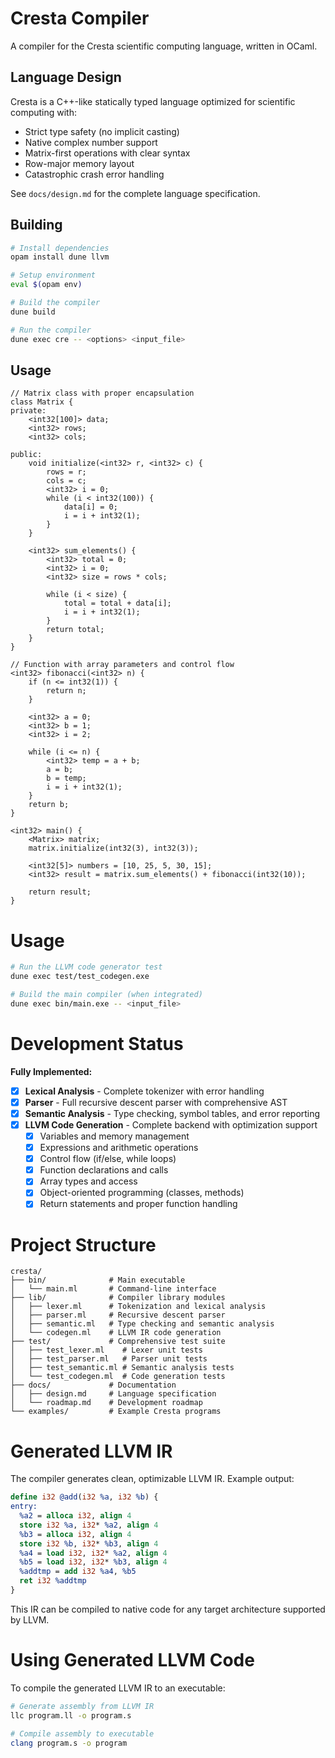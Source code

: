 # Cresta Compiler

A compiler for the Cresta scientific computing language, written in OCaml.

## Language Design

Cresta is a C++-like statically typed language optimized for scientific computing with:
- Strict type safety (no implicit casting)
- Native complex number support
- Matrix-first operations with clear syntax
- Row-major memory layout
- Catastrophic crash error handling

See `docs/design.md` for the complete language specification.

## Building

```bash
# Install dependencies
opam install dune llvm

# Setup environment
eval $(opam env)

# Build the compiler
dune build

# Run the compiler
dune exec cre -- <options> <input_file>
```

## Usage

```cresta
// Matrix class with proper encapsulation
class Matrix {
private:
    <int32[100]> data;
    <int32> rows;
    <int32> cols;

public:
    void initialize(<int32> r, <int32> c) {
        rows = r;
        cols = c;
        <int32> i = 0;
        while (i < int32(100)) {
            data[i] = 0;
            i = i + int32(1);
        }
    }
    
    <int32> sum_elements() {
        <int32> total = 0;
        <int32> i = 0;
        <int32> size = rows * cols;
        
        while (i < size) {
            total = total + data[i];
            i = i + int32(1);
        }
        return total;
    }
}

// Function with array parameters and control flow
<int32> fibonacci(<int32> n) {
    if (n <= int32(1)) {
        return n;
    }
    
    <int32> a = 0;
    <int32> b = 1;
    <int32> i = 2;
    
    while (i <= n) {
        <int32> temp = a + b;
        a = b;
        b = temp;
        i = i + int32(1);
    }
    return b;
}

<int32> main() {
    <Matrix> matrix;
    matrix.initialize(int32(3), int32(3));
    
    <int32[5]> numbers = [10, 25, 5, 30, 15];
    <int32> result = matrix.sum_elements() + fibonacci(int32(10));
    
    return result;
}
```

# Usage

```bash
# Run the LLVM code generator test
dune exec test/test_codegen.exe

# Build the main compiler (when integrated)
dune exec bin/main.exe -- <input_file>
```

# Development Status

**Fully Implemented:**
- [x] **Lexical Analysis** - Complete tokenizer with error handling
- [x] **Parser** - Full recursive descent parser with comprehensive AST
- [x] **Semantic Analysis** - Type checking, symbol tables, and error reporting
- [x] **LLVM Code Generation** - Complete backend with optimization support
  - [x] Variables and memory management
  - [x] Expressions and arithmetic operations
  - [x] Control flow (if/else, while loops)
  - [x] Function declarations and calls
  - [x] Array types and access
  - [x] Object-oriented programming (classes, methods)
  - [x] Return statements and proper function handling

# Project Structure

```
cresta/
├── bin/              # Main executable
│   └── main.ml       # Command-line interface
├── lib/              # Compiler library modules  
│   ├── lexer.ml      # Tokenization and lexical analysis
│   ├── parser.ml     # Recursive descent parser
│   ├── semantic.ml   # Type checking and semantic analysis
│   └── codegen.ml    # LLVM IR code generation
├── test/             # Comprehensive test suite
│   ├── test_lexer.ml    # Lexer unit tests
│   ├── test_parser.ml   # Parser unit tests  
│   ├── test_semantic.ml # Semantic analysis tests
│   └── test_codegen.ml  # Code generation tests
├── docs/             # Documentation
│   ├── design.md     # Language specification
│   └── roadmap.md    # Development roadmap
└── examples/         # Example Cresta programs
```

# Generated LLVM IR

The compiler generates clean, optimizable LLVM IR. Example output:

```llvm
define i32 @add(i32 %a, i32 %b) {
entry:
  %a2 = alloca i32, align 4
  store i32 %a, i32* %a2, align 4
  %b3 = alloca i32, align 4
  store i32 %b, i32* %b3, align 4
  %a4 = load i32, i32* %a2, align 4
  %b5 = load i32, i32* %b3, align 4
  %addtmp = add i32 %a4, %b5
  ret i32 %addtmp
}
```

This IR can be compiled to native code for any target architecture supported by LLVM.

# Using Generated LLVM Code

To compile the generated LLVM IR to an executable:

```bash
# Generate assembly from LLVM IR
llc program.ll -o program.s

# Compile assembly to executable
clang program.s -o program
```
